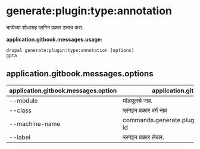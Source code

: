# generate:plugin:type:annotation
भाष्येच्या शोधासह प्लगिन प्रकार उत्पन्न करा.

**application.gitbook.messages.usage:**
```
drupal generate:plugin:type:annotation [options]
gpta
```

## application.gitbook.messages.options
application.gitbook.messages.option | application.gitbook.messages.details
-------|-------------
--module | मॉड्यूलचे नाव.
--class | प्लगइन प्रकार वर्ग नाव
--machine-name | commands.generate.plugin.type.annotation.options.plugin-id
--label | प्लगइन प्रकार लेबल.
